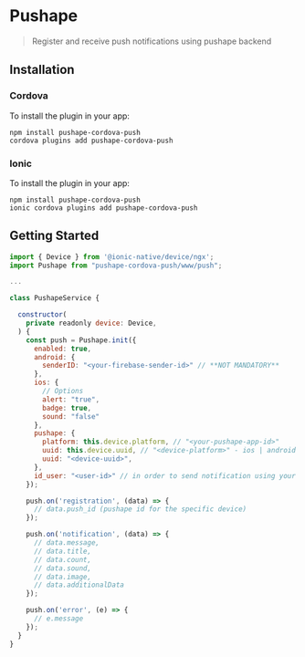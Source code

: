 # Pushape

> Register and receive push notifications using pushape backend


## Installation

### Cordova

To install the plugin in your app:

```
npm install pushape-cordova-push
cordova plugins add pushape-cordova-push
```

### Ionic

To install the plugin in your app:

```
npm install pushape-cordova-push
ionic cordova plugins add pushape-cordova-push
```

## Getting Started

```javascript
import { Device } from '@ionic-native/device/ngx';
import Pushape from "pushape-cordova-push/www/push";

...

class PushapeService {

  constructor(
    private readonly device: Device,
  ) {
    const push = Pushape.init({
      enabled: true,
      android: {
        senderID: "<your-firebase-sender-id>" // **NOT MANDATORY**
      },
      ios: {
        // Options
        alert: "true",
        badge: true,
        sound: "false"
      },
      pushape: {
        platform: this.device.platform, // "<your-pushape-app-id>"
        uuid: this.device.uuid, // "<device-platform>" - ios | android
        uuid: "<device-uuid>",
      },
      id_user: "<user-id>" // in order to send notification using your custom id
    });

    push.on('registration', (data) => {
      // data.push_id (pushape id for the specific device)
    });

    push.on('notification', (data) => {
      // data.message,
      // data.title,
      // data.count,
      // data.sound,
      // data.image,
      // data.additionalData
    });

    push.on('error', (e) => {
      // e.message
    });
  }
}
```
